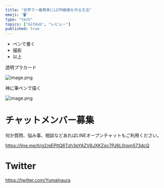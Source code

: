 ```yaml
---
title: "世界で一番簡単にLGTM画像を作る方法"
emoji: "🖥"
type: "tech"
topics: ["GitHub", "レビュー"]
published: true
---
```


- ペンで書く
- 撮影
- 以上


透明プラカード

![image.png](https://qiita-image-store.s3.amazonaws.com/0/89618/f9910795-7676-2809-b7e7-0d5e3cbe0be7.png)

神に筆ペンで描く

![image.png](https://qiita-image-store.s3.amazonaws.com/0/89618/cbfe7897-00ec-86ad-e3f3-cb3acd616309.png)








<!-- Update From Qiita API -->

# チャットメンバー募集


何か質問、悩み事、相談などあればLINEオープンチャットもご利用ください。

https://line.me/ti/g2/eEPltQ6Tzh3pYAZV8JXKZqc7PJ6L0rpm573dcQ





# Twitter


https://twitter.com/YumaInaura


<!-- Update From Qiita API -->


